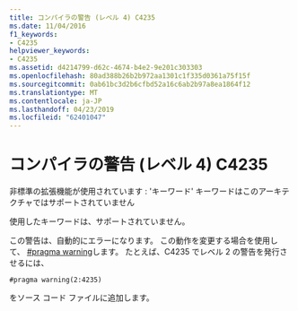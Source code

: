 ```yaml
---
title: コンパイラの警告 (レベル 4) C4235
ms.date: 11/04/2016
f1_keywords:
- C4235
helpviewer_keywords:
- C4235
ms.assetid: d4214799-d62c-4674-b4e2-9e201c303303
ms.openlocfilehash: 80ad388b26b2b972aa1301c1f335d0361a75f15f
ms.sourcegitcommit: 0ab61bc3d2b6cfbd52a16c6ab2b97a8ea1864f12
ms.translationtype: MT
ms.contentlocale: ja-JP
ms.lasthandoff: 04/23/2019
ms.locfileid: "62401047"
---
```

# <a name="compiler-warning-level-4-c4235"></a>コンパイラの警告 (レベル 4) C4235

非標準の拡張機能が使用されています : 'キーワード' キーワードはこのアーキテクチャではサポートされていません

使用したキーワードは、サポートされていません。

この警告は、自動的にエラーになります。 この動作を変更する場合を使用して、 [#pragma warning](../../preprocessor/warning.md)します。 たとえば、C4235 でレベル 2 の警告を発行させるには、

```
#pragma warning(2:4235)
```

をソース コード ファイルに追加します。